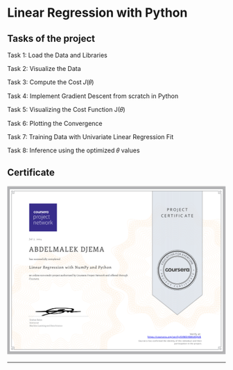 # Linear Regression with Python

## Tasks of the project

Task 1: Load the Data and Libraries

Task 2: Visualize the Data

Task 3: Compute the Cost 𝐽(𝜃)

Task 4: Implement Gradient Descent from scratch in Python

Task 5: Visualizing the Cost Function J(𝜃)

Task 6: Plotting the Convergence

Task 7: Training Data with Univariate Linear Regression Fit

Task 8: Inference using the optimized 𝜃 values

## Certificate

![Certificate Image](https://github.com/Abdelmalek-Djemaa/Linear-Regression-with-NumPy-and-Python/blob/1e59ac3128c90326c982524e1113ec068321f646/Certificate.png)


---
